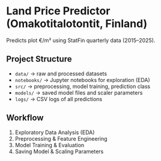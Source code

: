 # Land Price Predictor (Omakotitalotontit, Finland)

Predicts plot €/m² using StatFin quarterly data (2015–2025).

## Project Structure

- `data/` → raw and processed datasets  
- `notebooks/` → Jupyter notebooks for exploration (EDA)  
- `src/` → preprocessing, model training, prediction class  
- `models/` → saved model files and scaler parameters  
- `logs/` → CSV logs of all predictions  

## Workflow

1. Exploratory Data Analysis (EDA)  
2. Preprocessing & Feature Engineering  
3. Model Training & Evaluation  
4. Saving Model & Scaling Parameters  
